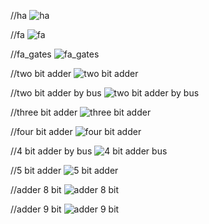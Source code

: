 //ha
![ha](https://user-images.githubusercontent.com/91768976/206214489-3012fd4a-b36d-47da-8864-214a76cb561e.png)





//fa
![fa](https://user-images.githubusercontent.com/91768976/206214499-182d0f7a-de77-4b6f-bb92-95b4568604c3.png) 





//fa_gates
![fa_gates](https://user-images.githubusercontent.com/91768976/206214513-e30d502f-4777-4045-ad76-144e150217ea.png) 





//two bit adder
![two bit adder](https://user-images.githubusercontent.com/91768976/206214541-8cdcddfb-c592-439a-9d1f-cacc9714ecf6.png) 





//two bit adder by bus
![two bit adder by bus](https://user-images.githubusercontent.com/91768976/206214560-1d0a7377-fa37-44f4-909e-ffe0c4f6ddd2.png) 





//three bit adder
![three bit adder](https://user-images.githubusercontent.com/91768976/206214635-30a49be9-5240-45f4-9f28-b86fbf5e7904.png) 





//four bit adder
![four bit adder](https://user-images.githubusercontent.com/91768976/206214703-36221b7a-a63a-4566-afb4-47b2347d1de9.png) 





//4 bit adder by bus
![4 bit adder bus](https://user-images.githubusercontent.com/91768976/206214729-f95cd0d3-3213-4ce5-b31b-c232841d2b51.png) 





//5 bit adder
![5 bit adder](https://user-images.githubusercontent.com/91768976/206214784-073ec975-7f9b-4223-a44f-b328dbbc2009.png) 





//adder 8 bit
![adder 8 bit](https://user-images.githubusercontent.com/91768976/206215009-0a7cb047-cb68-4397-9b49-30bfce9f94f7.png) 





//adder 9 bit
![adder 9 bit](https://user-images.githubusercontent.com/91768976/206215031-7db41f49-d9dc-429f-b06e-80833ca32746.png) 
